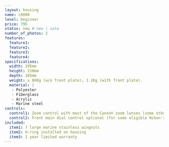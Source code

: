 ```yaml
---
layout: housing
name: c6000
level: beginner
price: 795
status: new # new | sale
number_of_photos: 2
features:
  feature1:
  feature2:
  feature3:
  feature4:
specifications:
  width: 195mm
  height: 210mm
  depth: 105mm
  weight: ± 800g (w/o front plate); 1.1Kg (with front plate).
  material: |
   - Polyester
   - Fiberglass
   - Acrylic
   - Marine steel
controls:
  control1: Zoom control with most of the Canon® zoom lenses (some other brands can be eligible too) optional
  control2: Front main dial control optional (for some eligible Nikon's models)
included:
  item1: 7 large marine stainless wingnuts
  item2: O-ring installed on housing
  item3: 1 year limited warranty
---
```


